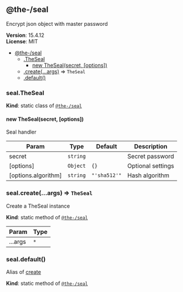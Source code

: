 <!--- Code generated by @the-/script-doc. DO NOT EDIT. -->

<a name="module_@the-/seal"></a>

## @the-/seal
Encrypt json object with master password

**Version**: 15.4.12  
**License**: MIT  

* [@the-/seal](#module_@the-/seal)
    * [.TheSeal](#module_@the-/seal.TheSeal)
        * [new TheSeal(secret, [options])](#new_module_@the-/seal.TheSeal_new)
    * [.create(...args)](#module_@the-/seal.create) ⇒ <code>TheSeal</code>
    * [.default()](#module_@the-/seal.default)

<a name="module_@the-/seal.TheSeal"></a>

### seal.TheSeal
**Kind**: static class of [<code>@the-/seal</code>](#module_@the-/seal)  
<a name="new_module_@the-/seal.TheSeal_new"></a>

#### new TheSeal(secret, [options])
Seal handler


| Param | Type | Default | Description |
| --- | --- | --- | --- |
| secret | <code>string</code> |  | Secret password |
| [options] | <code>Object</code> | <code>{}</code> | Optional settings |
| [options.algorithm] | <code>string</code> | <code>&quot;&#x27;sha512&#x27;&quot;</code> | Hash algorithm |

<a name="module_@the-/seal.create"></a>

### seal.create(...args) ⇒ <code>TheSeal</code>
Create a TheSeal instance

**Kind**: static method of [<code>@the-/seal</code>](#module_@the-/seal)  

| Param | Type |
| --- | --- |
| ...args | <code>\*</code> | 

<a name="module_@the-/seal.default"></a>

### seal.default()
Alias of [create](#module_@the-/seal.create)

**Kind**: static method of [<code>@the-/seal</code>](#module_@the-/seal)  
